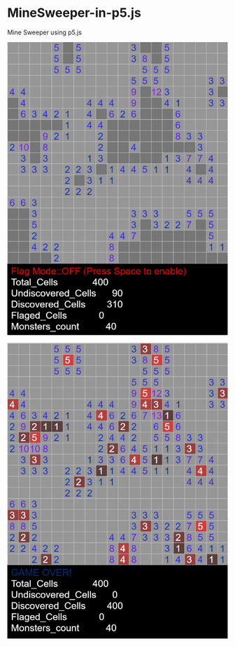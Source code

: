 # MineSweeper-in-p5.js
Mine Sweeper using p5.js


![alt text](https://github.com/nishantpatil95/MineSweeper-in-p5.js/blob/master/Minesweeper.png)

![alt text](https://github.com/nishantpatil95/MineSweeper-in-p5.js/blob/master/Minesweeper2.png)
